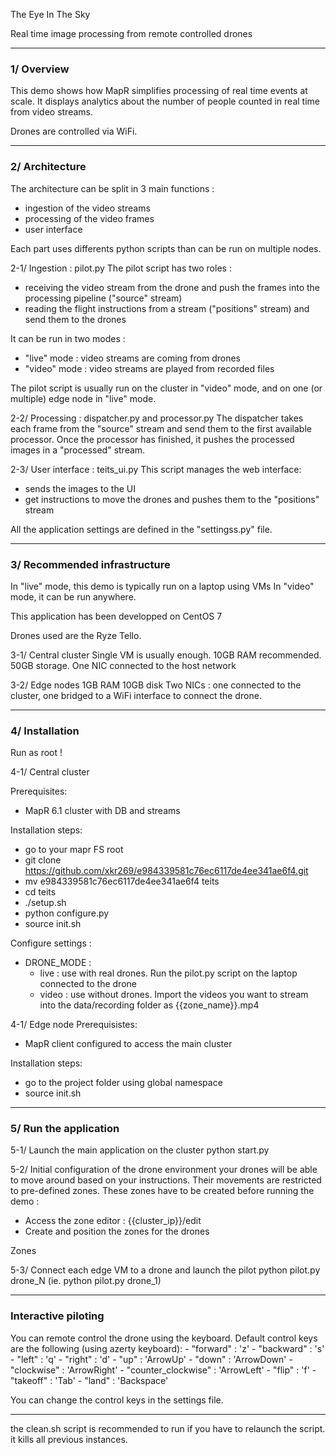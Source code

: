 The Eye In The Sky

Real time image processing from remote controlled drones

<hr>
<h3>1/ Overview</h3>

This demo shows how MapR simplifies processing of real time events at scale.
It displays analytics about the number of people counted in real time from video streams.

Drones are controlled via WiFi.


<hr>
<h3>2/ Architecture</h3>

The architecture can be split in 3 main functions :
- ingestion of the video streams
- processing of the video frames
- user interface

Each part uses differents python scripts than can be run on multiple nodes.

2-1/ Ingestion : pilot.py
The pilot script has two roles :
- receiving the video stream from the drone and push the frames into the processing pipeline ("source" stream)
- reading the flight instructions from a stream ("positions" stream) and send them to the drones

It can be run in two modes :
- "live" mode : video streams are coming from drones
- "video" mode : video streams are played from recorded files

The pilot script is usually run on the cluster in "video" mode, and on one (or multiple) edge node in "live" mode.


2-2/ Processing : dispatcher.py and processor.py
The dispatcher takes each frame from the "source" stream and send them to the first available processor.
Once the processor has finished, it pushes the processed images in a "processed" stream.


2-3/ User interface : teits_ui.py
This script manages the web interface:
- sends the images to the UI
- get instructions to move the drones and pushes them to the "positions" stream


All the application settings are defined in the "settingss.py" file.

<hr>
<h3>3/ Recommended infrastructure</h3>

In "live" mode, this demo is typically run on a laptop using VMs
In "video" mode, it can be run anywhere.

This application has been developped on CentOS 7

Drones used are the Ryze Tello.

3-1/ Central cluster
Single VM is usually enough.
10GB RAM recommended.
50GB storage.
One NIC connected to the host network

3-2/ Edge nodes
1GB RAM
10GB disk
Two NICs : one connected to the cluster, one bridged to a WiFi interface to connect the drone.

<hr>
<h3>4/ Installation</h3>

Run as root !

4-1/ Central cluster

Prerequisites:
- MapR 6.1 cluster with DB and streams

Installation steps:
- go to your mapr FS root
- git clone https://github.com/xkr269/e984339581c76ec6117de4ee341ae6f4.git
- mv e984339581c76ec6117de4ee341ae6f4 teits
- cd teits
- ./setup.sh
- python configure.py
- source init.sh

Configure settings :
- DRONE_MODE :
    - live : use with real drones. Run the pilot.py script on the laptop connected to the drone
    - video : use without drones. Import the videos you want to stream into the data/recording folder as {{zone_name}}.mp4


4-1/ Edge node
Prerequisistes:
- MapR client configured to access the main cluster

Installation steps:
- go to the project folder using global namespace
- source init.sh

<hr>
<h3>5/ Run the application</h3>

5-1/ Launch the main application on the cluster
python start.py


5-2/ Initial configuration of the drone environment
your drones will be able to move around based on your instructions.
Their movements are restricted to pre-defined zones.
These zones have to be created before running the demo :
- Access the zone editor : {{cluster_ip}}/edit
- Create and position the zones for the drones

Zones

5-3/ Connect each edge VM to a drone and launch the pilot
python pilot.py drone_N (ie. python pilot.py drone_1)


<hr>
<h3> Interactive piloting </h3>
You can remote control the drone using the keyboard.
Default control keys are the following (using azerty keyboard):
- "forward" : 'z'
- "backward" : 's'
- "left" : 'q'
- "right" : 'd'
- "up" : 'ArrowUp'
- "down" : 'ArrowDown'
- "clockwise" : 'ArrowRight'
- "counter_clockwise" : 'ArrowLeft'
- "flip" : 'f'
- "takeoff" : 'Tab'
- "land" : 'Backspace'


You can change the control keys in the settings file.

<hr>
the clean.sh script is recommended to run if you have to relaunch the script.
it kills all previous instances. 